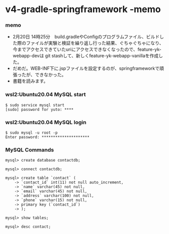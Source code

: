 # v4-gradle-springframework -memo

### memo
- 2月20日 14時25分　build.gradleやConfigのプログラムファイル、ビルドした際のファイルが実験と検証を繰り返し行った結果、ぐちゃぐちゃになり、今までアクセスできていたuriにアクセスできなくなったので、feature-yk-webapp-devは git stashして、新しくfeature-yk-webapp-vanillaを作成した。
- だめだ。WEB-INF下に.jspファイルを設定するのが、springframeworkで頑張ったが、できなかった。
- 書籍を読みます。

### wsl2:Ubuntu20.04 MySQL start
```
$ sudo service mysql start
[sudo] password for yuto: ****
```
### wsl2:Ubuntu20.04 MySQL login
```
$ sudo mysql -u root -p
Enter password: *********************
```

### MySQL Commands

```
mysql> create database contactdb;
```

```
mysql> connect contactdb;
```

```
mysql> create table `contact` (
    -> `contact_id` int(11) not null auto_increment,
    -> `name` varchar(45) not null,
    -> `email` varchar(45) not null,
    -> `address` varchar(100) not null,
    -> `phone` varchar(15) not null,
    -> primary key (`contact_id`)
    -> );
```

```
mysql> show tables;
```

```
mysql> desc contact;
```
